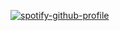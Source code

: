 
[![spotify-github-profile](https://spotify-github-profile.vercel.app/api/view?uid=uft449chf6xjx0qdxchupvayn&cover_image=true&theme=natemoo-re&show_offline=false&background_color=000000&interchange=true&bar_color=ffffff&bar_color_cover=false)](https://spotify-github-profile.vercel.app/api/view?uid=uft449chf6xjx0qdxchupvayn&redirect=true)
